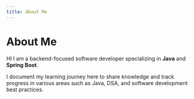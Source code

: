 ```yaml
---
title: About Me
---
```


# About Me
HI
I am a backend-focused software developer specializing in **Java** and **Spring Boot**.

I document my learning journey here to share knowledge and track progress in various areas such as Java, DSA, and software development best practices.
